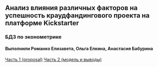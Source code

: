 ## Анализ влияния различных факторов на успешность краудфандингового проекта на платформе Kickstarter
### БДЗ по эконометрике
#### Выполнили Романко Елизавета, Ольга Елкина, Анастасия Бабурина

[Часть 1 (proposal)](Part1.ipynb)
[Часть 2 (модель и выводы)](Part2.ipynb)
